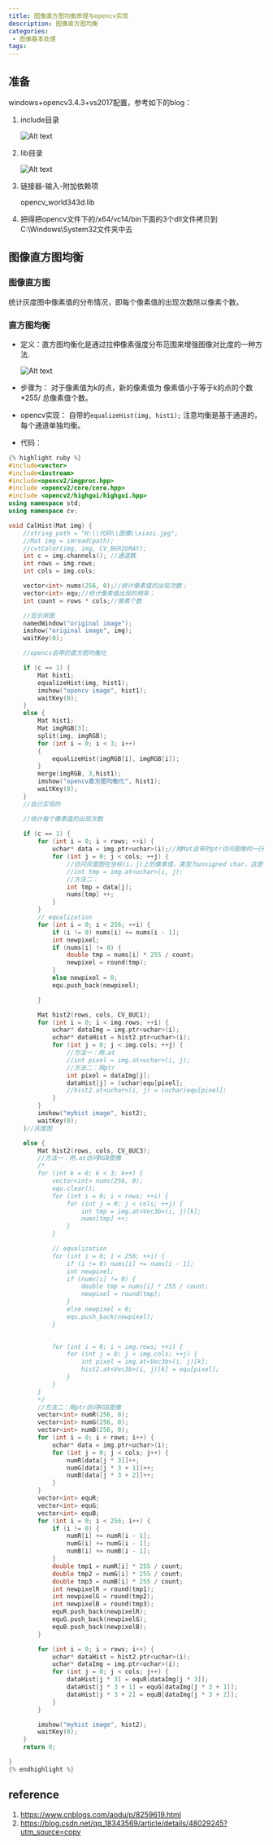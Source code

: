 ```yaml
---
title: 图像直方图均衡原理与opencv实现
description: 图像直方图均衡
categories:
 - 图像基本处理
tags:
---
```



## 准备
windows+opencv3.4.3+vs2017配置，参考如下的blog：

1. include目录

	![Alt text](https://ws1.sinaimg.cn/large/c44c08a7gy1fwkh8m9y7rj20aq01nmwy.jpg)
2. lib目录

	![Alt text](https://ws1.sinaimg.cn/large/c44c08a7gy1fwkh92puzsj208c00qa9t.jpg)
3. 链接器-输入-附加依赖项

	opencv_world343d.lib
4. 把得把opencv文件下的/x64/vc14/bin下面的3个dll文件拷贝到C:\Windows\System32文件夹中去

## 图像直方图均衡
### 图像直方图
统计灰度图中像素值的分布情况，即每个像素值的出现次数除以像素个数。

### 直方图均衡
- 定义：直方图均衡化是通过拉伸像素强度分布范围来增强图像对比度的一种方法.

	![Alt text](https://ws1.sinaimg.cn/large/c44c08a7gy1fwkhb1zmttj20a30503zv.jpg)


- 步骤为：
对于像素值为k的点，新的像素值为 像素值小于等于k的点的个数 *255/ 总像素值个数。

- opencv实现：
自带的`equalizeHist(img, hist1);`
注意均衡是基于通道的，每个通道单独均衡。

- 代码：

```C++
{% highlight ruby %}
#include<vector>
#include<iostream>
#include<opencv2/imgproc.hpp>
#include <opencv2/core/core.hpp>
#include <opencv2/highgui/highgui.hpp>
using namespace std;
using namespace cv;

void CalHist(Mat img) {
	//string path = "H:\\代码\\图像\\xiazi.jpg";
	//Mat img = imread(path);
	//cvtColor(img, img, CV_BGR2GRAY);
	int c = img.channels(); //通道数
	int rows = img.rows;
	int cols = img.cols;

	vector<int> nums(256, 0);//统计像素值的出现次数；
	vector<int> equ;//统计像素值出现的频率；
	int count = rows * cols;//像素个数

	//显示原图
	namedWindow("original image");
	imshow("original image", img);
	waitKey(0);

	//opencv自带的直方图均衡化

	if (c == 1) {
		Mat hist1;
		equalizeHist(img, hist1);
		imshow("opencv image", hist1);
		waitKey(0);
	}
	else {
		Mat hist1;
		Mat imgRGB[3];
		split(img, imgRGB);
		for (int i = 0; i < 3; i++)
		{
			equalizeHist(imgRGB[i], imgRGB[i]);
		}
		merge(imgRGB, 3,hist1);
		imshow("opencv直方图均衡化", hist1);
		waitKey(0);
	}
	//自己实现的

	//统计每个像素值的出现次数
	
	if (c == 1) {
		for (int i = 0; i < rows; ++i) {
			uchar* data = img.ptr<uchar>(i);//用Mat自带的ptr访问图像的一行。
			for (int j = 0; j < cols; ++j) {
				//访问灰度图在坐标(i，j)上的像素值，类型为unsigned char，这是一种方法，但是速度较慢
				//int tmp = img.at<uchar>(i, j);
				//方法二：
				int tmp = data[j];
				nums[tmp] ++;
			}
		}
		// equalization
		for (int i = 0; i < 256; ++i) {
			if (i != 0) nums[i] += nums[i - 1];
			int newpixel;
			if (nums[i] != 0) {
				double tmp = nums[i] * 255 / count;
				newpixel = round(tmp);
			}
			else newpixel = 0;
			equ.push_back(newpixel);

		}

		Mat hist2(rows, cols, CV_8UC1);
		for (int i = 0; i < img.rows; ++i) {
			uchar* dataImg = img.ptr<uchar>(i);
			uchar* dataHist = hist2.ptr<uchar>(i);
			for (int j = 0; j < img.cols; ++j) {
				//方法一：用.at
				//int pixel = img.at<uchar>(i, j);
				//方法二：用ptr
				int pixel = dataImg[j];
				dataHist[j] = (uchar)equ[pixel];
				//hist2.at<uchar>(i, j) = (uchar)equ[pixel];
			}
		}
		imshow("myhist image", hist2);
		waitKey(0);
	}//灰度图

	else {
		Mat hist2(rows, cols, CV_8UC3);
		//方法一：用.at访问RGB图像
		/*
		for (int k = 0; k < 3; k++) {
			vector<int> nums(256, 0);
			equ.clear();
			for (int i = 0; i < rows; ++i) {
				for (int j = 0; j < cols; ++j) {
					int tmp = img.at<Vec3b>(i, j)[k];
					nums[tmp] ++;
				}
			}

			// equalization
			for (int i = 0; i < 256; ++i) {
				if (i != 0) nums[i] += nums[i - 1];
				int newpixel;
				if (nums[i] != 0) {
					double tmp = nums[i] * 255 / count;
					newpixel = round(tmp);
				}
				else newpixel = 0;
				equ.push_back(newpixel);
			}

			
			for (int i = 0; i < img.rows; ++i) {
				for (int j = 0; j < img.cols; ++j) {
					int pixel = img.at<Vec3b>(i, j)[k];
					hist2.at<Vec3b>(i, j)[k] = equ[pixel];
				}
			}
		}
		*/
		//方法二：用ptr访问RGB图像
		vector<int> numR(256, 0);
		vector<int> numG(256, 0);
		vector<int> numB(256, 0);
		for (int i = 0; i < rows; i++) {
			uchar* data = img.ptr<uchar>(i);
			for (int j = 0; j < cols; j++) {
				numR[data[j * 3]]++;
				numG[data[j * 3 + 1]]++;
				numB[data[j * 3 + 2]]++;
			}
		}
		vector<int> equR;
		vector<int> equG;
		vector<int> equB;
		for (int i = 0; i < 256; i++) {
			if (i != 0) {
				numR[i] += numR[i - 1];
				numG[i] += numG[i - 1];
				numB[i] += numB[i - 1];
			}
			double tmp1 = numR[i] * 255 / count;
			double tmp2 = numG[i] * 255 / count;
			double tmp3 = numB[i] * 255 / count;
			int newpixelR = round(tmp1);
			int newpixelG = round(tmp2);
			int newpixelB = round(tmp3);
			equR.push_back(newpixelR);
			equG.push_back(newpixelG);
			equB.push_back(newpixelB);
		}

		for (int i = 0; i < rows; i++) {
			uchar* dataHist = hist2.ptr<uchar>(i);
			uchar* dataImg = img.ptr<uchar>(i);
			for (int j = 0; j < cols; j++) {
				dataHist[j * 3] = equR[dataImg[j * 3]];
				dataHist[j * 3 + 1] = equG[dataImg[j * 3 + 1]];
				dataHist[j * 3 + 2] = equB[dataImg[j * 3 + 2]];
			}
		}

		imshow("myhist image", hist2);
		waitKey(0);
	}
	return 0;

}
{% endhighlight %}
```

## reference

1. https://www.cnblogs.com/aodu/p/8259619.html
2. https://blog.csdn.net/qq_18343569/article/details/48029245?utm_source=copy 



